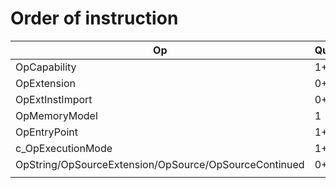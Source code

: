 # Order of instruction




| Op                                                    | Quantifier |
| ----------------------------------------------------- | ---------- |
| OpCapability                                          | 1+         |
| OpExtension                                           | 0+         |
| OpExtInstImport                                       | 0+         |
| OpMemoryModel                                         | 1          |
| OpEntryPoint                                          | 1+         |
| c_OpExecutionMode                                     | 1+         |
| OpString/OpSourceExtension/OpSource/OpSourceContinued | 0+         |
|                                                       |            |
